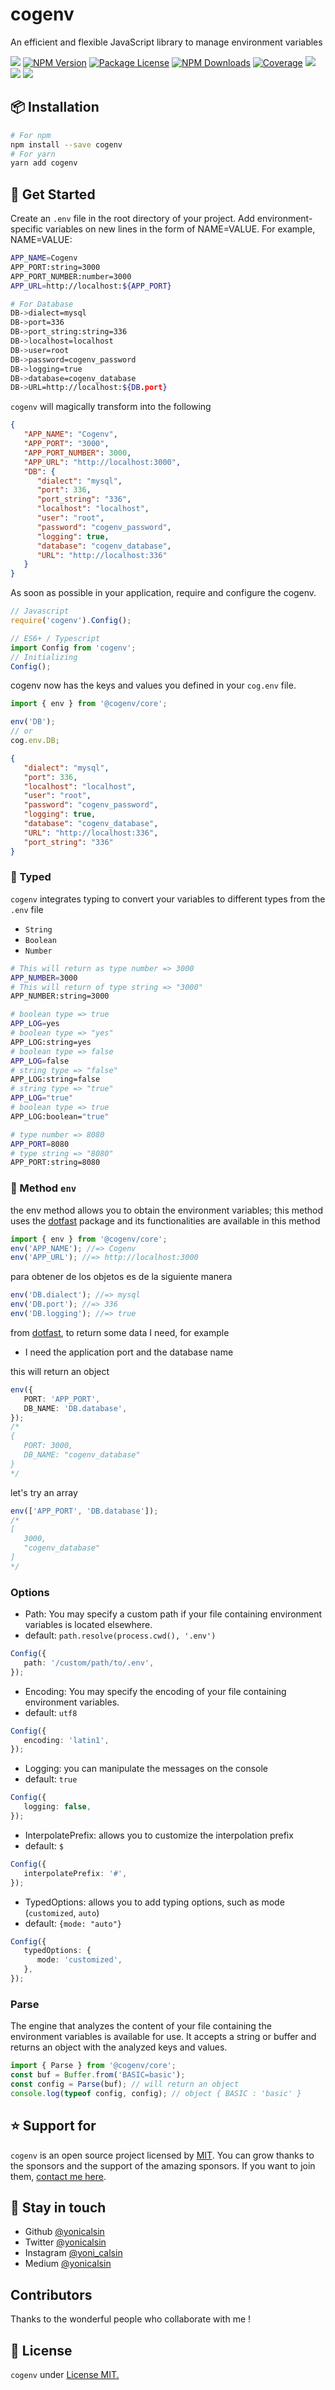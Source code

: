 # cogenv

An efficient and flexible JavaScript library to manage environment variables

<a href="https://github.com/yonicalsin/cogenv"><img src="https://img.shields.io/spiget/stars/1000?color=brightgreen&label=Star&logo=github" /></a>
<a href="https://www.npmjs.com/cogenv" target="_blank">
<img src="https://img.shields.io/npm/v/cogenv" alt="NPM Version" /></a>
<a href="https://www.npmjs.com/cogenv" target="_blank">
<img src="https://img.shields.io/npm/l/cogenv" alt="Package License" /></a>
<a href="https://www.npmjs.com/cogenv" target="_blank">
<img src="https://img.shields.io/npm/dm/cogenv" alt="NPM Downloads" /></a>
<a href="https://github.com/yonicalsin/cogenv" target="_blank">
<img src="https://s3.amazonaws.com/assets.coveralls.io/badges/coveralls_95.svg" alt="Coverage" /></a>
<a href="https://github.com/yonicalsin/cogenv"><img src="https://img.shields.io/badge/Github%20Page-cogenv-yellow?style=flat-square&logo=github" /></a>
<a href="https://github.com/yonicalsin"><img src="https://img.shields.io/badge/Author-Yoni%20Calsin-blueviolet?style=flat-square&logo=appveyor" /></a>
<a href="https://twitter.com/yonicalsin" target="_blank">
<img src="https://img.shields.io/twitter/follow/yonicalsin.svg?style=social&label=Follow"></a>

## 📦 Installation

```bash
# For npm
npm install --save cogenv
# For yarn
yarn add cogenv
```

## 🚀 Get Started

Create an `.env` file in the root directory of your project. Add environment-specific variables on new lines in the form of NAME=VALUE. For example, NAME=VALUE:

```bash
APP_NAME=Cogenv
APP_PORT:string=3000
APP_PORT_NUMBER:number=3000
APP_URL=http://localhost:${APP_PORT}

# For Database
DB->dialect=mysql
DB->port=336
DB->port_string:string=336
DB->localhost=localhost
DB->user=root
DB->password=cogenv_password
DB->logging=true
DB->database=cogenv_database
DB->URL=http://localhost:${DB.port}
```

`cogenv` will magically transform into the following

```json
{
   "APP_NAME": "Cogenv",
   "APP_PORT": "3000",
   "APP_PORT_NUMBER": 3000,
   "APP_URL": "http://localhost:3000",
   "DB": {
      "dialect": "mysql",
      "port": 336,
      "port_string": "336",
      "localhost": "localhost",
      "user": "root",
      "password": "cogenv_password",
      "logging": true,
      "database": "cogenv_database",
      "URL": "http://localhost:336"
   }
}
```

As soon as possible in your application, require and configure the cogenv.

```ts
// Javascript
require('cogenv').Config();

// ES6+ / Typescript
import Config from 'cogenv';
// Initializing
Config();
```

cogenv now has the keys and values you defined in your `cog.env` file.

```ts
import { env } from '@cogenv/core';

env('DB');
// or
cog.env.DB;
```

```json
{
   "dialect": "mysql",
   "port": 336,
   "localhost": "localhost",
   "user": "root",
   "password": "cogenv_password",
   "logging": true,
   "database": "cogenv_database",
   "URL": "http://localhost:336",
   "port_string": "336"
}
```

### 🎨 Typed

`cogenv` integrates typing to convert your variables to different types from the `.env` file

-  `String`
-  `Boolean`
-  `Number`

```bash
# This will return as type number => 3000
APP_NUMBER=3000
# This will return of type string => "3000"
APP_NUMBER:string=3000

# boolean type => true
APP_LOG=yes
# boolean type => "yes"
APP_LOG:string=yes
# boolean type => false
APP_LOG=false
# string type => "false"
APP_LOG:string=false
# string type => "true"
APP_LOG="true"
# boolean type => true
APP_LOG:boolean="true"

# type number => 8080
APP_PORT=8080
# type string => "8080"
APP_PORT:string=8080
```

### 🎉 Method `env`

the env method allows you to obtain the environment variables; this method uses the [dotfast](https://github.com/yonicalsin/dotfast) package and its functionalities are available in this method

```ts
import { env } from '@cogenv/core';
env('APP_NAME'); //=> Cogenv
env('APP_URL'); //=> http://localhost:3000
```

para obtener de los objetos es de la siguiente manera

```ts
env('DB.dialect'); //=> mysql
env('DB.port'); //=> 336
env('DB.logging'); //=> true
```

from [dotfast](https://github.com/yonicalsin/dotfast), to return some data I need, for example

-  I need the application port and the database name

this will return an object

```ts
env({
   PORT: 'APP_PORT',
   DB_NAME: 'DB.database',
});
/*
{
   PORT: 3000,
   DB_NAME: "cogenv_database"
}
*/
```

let's try an array

```ts
env(['APP_PORT', 'DB.database']);
/*
[
   3000,
   "cogenv_database"
]
*/
```

### Options

-  Path: You may specify a custom path if your file containing environment variables is located elsewhere.
-  default: `path.resolve(process.cwd(), '.env')`

```ts
Config({
   path: '/custom/path/to/.env',
});
```

-  Encoding: You may specify the encoding of your file containing environment variables.
-  default: `utf8`

```ts
Config({
   encoding: 'latin1',
});
```

-  Logging: you can manipulate the messages on the console
-  default: `true`

```ts
Config({
   logging: false,
});
```

-  InterpolatePrefix: allows you to customize the interpolation prefix
-  default: `$`

```ts
Config({
   interpolatePrefix: '#',
});
```

-  TypedOptions: allows you to add typing options, such as mode (`customized`, `auto`)
-  default: `{mode: "auto"}`

```ts
Config({
   typedOptions: {
      mode: 'customized',
   },
});
```

### Parse

The engine that analyzes the content of your file containing the environment variables is available for use. It accepts a string or buffer and returns an object with the analyzed keys and values.

```ts
import { Parse } from '@cogenv/core';
const buf = Buffer.from('BASIC=basic');
const config = Parse(buf); // will return an object
console.log(typeof config, config); // object { BASIC : 'basic' }
```

## ⭐ Support for

`cogenv` is an open source project licensed by [MIT](LICENSE). You can grow thanks to the sponsors and the support of the amazing sponsors. If you want to join them, [contact me here](mailto:helloyonicb@gmail.com).

## 🎩 Stay in touch

-  Github [@yonicalsin](https://github.com/yonicalsin)
-  Twitter [@yonicalsin](https://twitter.com/yonicalsin)
-  Instagram [@yoni_calsin](https://instagram.com/yoni_calsin)
-  Medium [@yonicalsin](https://medium.com/yonicalsin)

## Contributors

Thanks to the wonderful people who collaborate with me !

## 📜 License

`cogenv` under [License MIT.](LICENSE)
